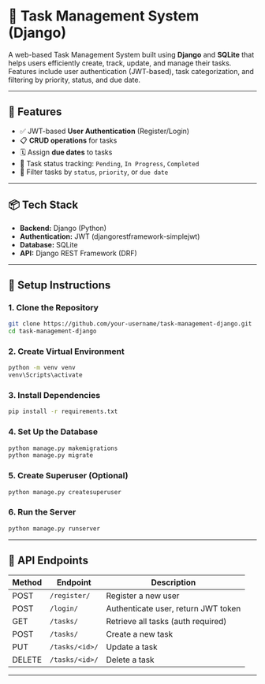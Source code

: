 # 📝 Task Management System (Django)

A web-based Task Management System built using **Django** and **SQLite** that helps users efficiently create, track, update, and manage their tasks. Features include user authentication (JWT-based), task categorization, and filtering by priority, status, and due date.

---

## 🚀 Features

- ✅ JWT-based **User Authentication** (Register/Login)
- 📋 **CRUD operations** for tasks
- 🗓️ Assign **due dates** to tasks
- 🚦 Task status tracking: `Pending`, `In Progress`, `Completed`
- 🧮 Filter tasks by `status`, `priority`, or `due date`

---

## 📦 Tech Stack

- **Backend:** Django (Python)
- **Authentication:** JWT (djangorestframework-simplejwt)
- **Database:** SQLite
- **API:** Django REST Framework (DRF)

---

## 🔧 Setup Instructions

### 1. Clone the Repository

```bash
git clone https://github.com/your-username/task-management-django.git
cd task-management-django
```

### 2. Create Virtual Environment

```bash
python -m venv venv
venv\Scripts\activate
```

### 3. Install Dependencies

```bash
pip install -r requirements.txt
```

### 4. Set Up the Database

```bash
python manage.py makemigrations
python manage.py migrate
```

### 5. Create Superuser (Optional)

```bash
python manage.py createsuperuser
```

### 6. Run the Server

```bash
python manage.py runserver
```

---

## 🔐 API Endpoints

| Method | Endpoint       | Description                         |
| ------ | -------------- | ----------------------------------- |
| POST   | `/register/`   | Register a new user                 |
| POST   | `/login/`      | Authenticate user, return JWT token |
| GET    | `/tasks/`      | Retrieve all tasks (auth required)  |
| POST   | `/tasks/`      | Create a new task                   |
| PUT    | `/tasks/<id>/` | Update a task                       |
| DELETE | `/tasks/<id>/` | Delete a task                       |

---
